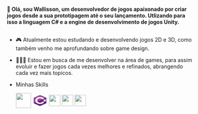 #### 👾 Olá, sou Wallisson, um desenvolvedor de jogos apaixonado por criar jogos desde a sua prototipagem até o seu lançamento. Utlizando para isso a linguagem C# e a engine de desenvolvimento de jogos Unity.

##

- 🎮 Atualmente estou estudando e desenvolvendo jogos 2D e 3D, como também venho me aprofundando sobre game design.
- 👨🏾‍💻 Estou em busca de me desenvolver na área de games, para assim evoluir e fazer jogos cada vezes melhores e refinados, abrangendo cada vez mais topicos.

- Minhas Skills

  <img align="center" height="40" width="40" src="https://cdn.icon-icons.com/icons2/2248/PNG/128/unity_icon_136074.png">
  <img align="center" height="30" width="40" src="https://raw.githubusercontent.com/devicons/devicon/master/icons/csharp/csharp-original.svg">
  <img align="center" height="30" width="30" src="https://cdn.icon-icons.com/icons2/112/PNG/512/visual_studio_18908.png">
  <img align="center" height="30" width="30" src="https://cdn.icon-icons.com/icons2/2429/PNG/512/trello_logo_icon_147221.png">
  <img align="center" height="30" width="30" src="https://cdn.icon-icons.com/icons2/936/PNG/512/github-logo_icon-icons.com_73546.png">
